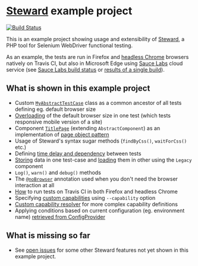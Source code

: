 # [Steward](https://github.com/lmc-eu/steward) example project
[![Build Status](https://img.shields.io/travis/lmc-eu/steward-example.svg?style=flat-square)](https://travis-ci.org/lmc-eu/steward-example)

This is an example project showing usage and extensibility of [Steward](https://github.com/lmc-eu/steward), a PHP tool for Selenium WebDriver functional testing.

As an example, the tests are run in Firefox and [headless Chrome](https://developers.google.com/web/updates/2017/04/headless-chrome) browsers natively on Travis CI, but also in Microsoft Edge using
[Sauce Labs](https://saucelabs.com/) cloud service (see [Sauce Labs build status](https://saucelabs.com/u/php-webdriver) or [results of a single build](https://saucelabs.com/beta/builds/4f1103bede17401d8f5f9f626ce8da26)).

## What is shown in this example project
- Custom [`MyAbstractTestCase`](https://github.com/lmc-eu/steward-example/blob/master/tests/MyAbstractTestCase.php) class as a common ancestor of all tests defining eg. default browser size
- [Overloading](https://github.com/lmc-eu/steward-example/blob/master/tests/MobileTitlePageTest.php#L16-L19) of the default browser size in one test (which tests responsive mobile version of a site)
- Component [`TitlePage`](https://github.com/lmc-eu/steward-example/blob/master/tests/Pages/TitlePage.php) (extending `AbstractComponent`) as an implementation of [page object pattern](https://martinfowler.com/bliki/PageObject.html)
- Usage of Steward's syntax sugar methods (`findByCss()`, `waitForCss()` etc.)
- Defining [time delay and dependency](https://github.com/lmc-eu/steward-example/blob/master/tests/DelayedExampleTest.php#L17-L18) between tests
- [Storing](https://github.com/lmc-eu/steward-example/blob/master/tests/SeedDataTest.php##L52-L53) data in one test-case and [loading](https://github.com/lmc-eu/steward-example/blob/master/tests/DelayedExampleTest.php#L30-L32) them in other using the `Legacy` component
- `Log()`, `warn()` and `debug()` methods
- The [`@noBrowser`](https://github.com/lmc-eu/steward-example/blob/master/tests/SeedDataTest.php#L21) annotation used when you don't need the browser interaction at all
- [How](https://github.com/lmc-eu/steward-example/blob/master/.travis.yml) to run tests on Travis CI in both Firefox and headless Chrome
- Specifying [custom capabilities](https://github.com/lmc-eu/steward-example/blob/master/.travis.yml) using `--capability` option
- [Custom capability resolver](https://github.com/lmc-eu/steward-example/blob/master/src/CustomCapabilitiesResolver.php) for more complex capability definitions
- Applying conditions based on current configuration (eg. environment name) [retrieved from ConfigProvider](https://github.com/lmc-eu/steward-example/blob/master/tests/MyAbstractTestCase.php#L25)

## What is missing so far
- See [open issues](https://github.com/lmc-eu/steward-example/labels/enhancement) for some other Steward features not yet shown in this example project.
